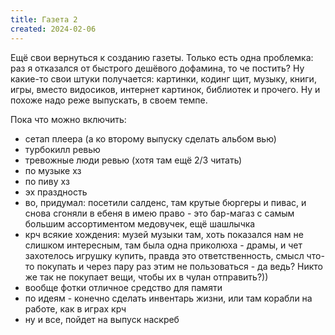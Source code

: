 ```yaml
---
title: Газета 2
created: 2024-02-06
---
```


Ещё свои вернуться к созданию газеты. Только есть одна проблемка: раз я отказался от быстрого дешёвого дофамина, то че постить? Ну какие-то свои штуки получается: картинки, кодинг щит, музыку, книги, игры, вместо видосиков, интернет картинок, библиотек и прочего. Ну и похоже надо реже выпускать, в своем темпе. 

Пока что можно включить:
- сетап плеера (а ко второму выпуску сделать альбом вью)
- турбокилл ревью
- тревожные люди ревью (хотя там ещё 2/3 читать)
- по музыке хз
- по пиву хз
- эх праздность
- во, придумал: посетили салденс, там крутые бюргеры и пивас, и снова сгоняли в ебеня в имею право - это бар-магаз с самым большим ассортиментом медовучек, ещё шашлычка 
- крч всякие хождения: музей музыки там, хоть показался нам не слишком интересным, там была одна приколюха - драмы, и чет захотелось игрушку купить, правда это ответственность, смысл что-то покупать и через пару раз этим не пользоваться - да ведь? Никто же так не покупает вещи, чтобы их в чулан отправить?))
- вообще фотки отличное средство для памяти 
- по идеям - конечно сделать инвентарь жизни, или там корабли на работе, как в играх крч 
- ну и все, пойдет на выпуск наскреб 